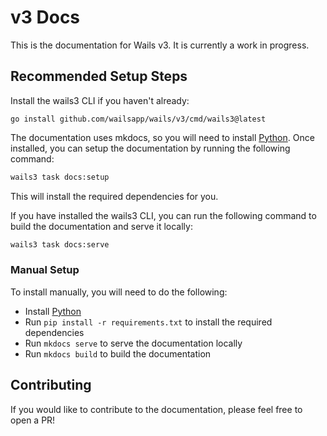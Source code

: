 # v3 Docs

This is the documentation for Wails v3. It is currently a work in progress.

## Recommended Setup Steps

Install the wails3 CLI if you haven't already:

```shell
go install github.com/wailsapp/wails/v3/cmd/wails3@latest
```

The documentation uses mkdocs, so you will need to install [Python](https://www.python.org/). Once installed, 
you can setup the documentation by running the following command:

```bash
wails3 task docs:setup
```

This will install the required dependencies for you. 

If you have installed the wails3 CLI, you can run the following command to build the documentation and serve it locally:

```bash
wails3 task docs:serve
```

### Manual Setup

To install manually, you will need to do the following:

  - Install [Python](https://www.python.org/)
  - Run `pip install -r requirements.txt` to install the required dependencies
  - Run `mkdocs serve` to serve the documentation locally
  - Run `mkdocs build` to build the documentation


## Contributing

If you would like to contribute to the documentation, please feel free to open a PR!

